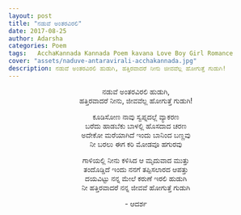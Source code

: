 ```yaml
---
layout: post
title: "ನಡುವೆ ಅಂತರವಿರಲಿ"
date: 2017-08-25
author: Adarsha
categories: Poem
tags:	AcchaKannada Kannada Poem kavana Love Boy Girl Romance
cover: "assets/naduve-antaravirali-acchakannada.jpg"
description: ನಡುವೆ ಅಂತರವಿರಲಿ ಹುಡುಗಿ, ಹತ್ತಿರವಾದರೆ ನೀನು ಜೀವವೆಲ್ಲ ಹೋಗುತ್ತೆ ಗುಡುಗಿ!
---
```


<p align = "center">ನಡುವೆ ಅಂತರವಿರಲಿ ಹುಡುಗಿ,<br>
ಹತ್ತಿರವಾದರೆ ನೀನು, ಜೀವವೆಲ್ಲ ಹೋಗುತ್ತೆ ಗುಡುಗಿ!<br></p><!--more-->

<p align = "center">ಕೂಡಿಸೋಣ ನಾವು ಸ್ವಪ್ನದಲ್ಲೆ ವ್ಯಾಕರಣ<br>
ಬರೆದು ಹಾಡಬೆಕು ಬಾಳಲ್ಲಿ ಹೊಸದಾದ ಚರಣ<br>
ಅದೇಕೋ ಮರೆಯಾಗಿದೆ ಇಂದು ಬಾನಿಂದ ಬಣ್ಣವು<br>
ನೀ ಬರಲು ಈಗ ಕರಿ ಮೋಡವೂ ಹಗುರವು<br></p>

<p align = "center">ಗಾಳಿಯಲ್ಲಿ ನೀನು ಕಳಿಸಿದ ಆ ಮೃದುವಾದ ಮುತ್ತು<br>
ತಂದೊಡ್ಡಿದೆ ಇಂದು ನನಗೆ ತಪ್ಪಿಸಲಾರದ ಆಪತ್ತು<br>
ದಯವಿಟ್ಟು ನನ್ನ ಮೇಲೆ ಕರುಣೆ ಇರಲಿ ಹುಡುಗಿ<br>
ನೀ ಹತ್ತಿರವಾದರೆ ನನ್ನ ಜೀವವೆ ಹೋಗುತ್ತೆ ಗುಡುಗಿ<br></p>

<p align ="center">- ಆದರ್ಶ</p>

